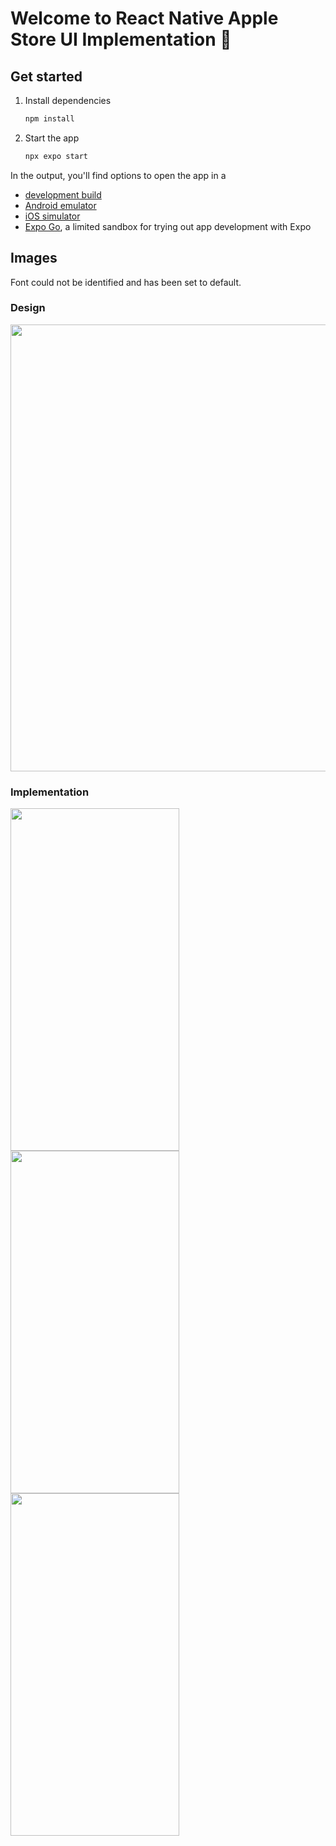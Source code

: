 # Welcome to React Native Apple Store UI Implementation 👋

## Get started

1. Install dependencies

   ```bash
   npm install
   ```

2. Start the app

   ```bash
   npx expo start
   ```

In the output, you'll find options to open the app in a

- [development build](https://docs.expo.dev/develop/development-builds/introduction/)
- [Android emulator](https://docs.expo.dev/workflow/android-studio-emulator/)
- [iOS simulator](https://docs.expo.dev/workflow/ios-simulator/)
- [Expo Go](https://expo.dev/go), a limited sandbox for trying out app development with Expo

## Images

Font could not be identified and has been set to default.

### Design

<img src="https://github.com/user-attachments/assets/9af906b9-d883-4559-867b-155fa99c690f" width="950" height="715">

### Implementation

<div class="flex">
  <img src="https://github.com/user-attachments/assets/a513800d-5473-477b-a337-5ae27f949f90" width="270" height="548">
  <img src="https://github.com/user-attachments/assets/d1adadb2-8baa-48c4-89ca-7d88f46e907e" width="270" height="548">
  <img src="https://github.com/user-attachments/assets/1dc1ad90-8267-4a2c-a6b5-5617e71f9e52" width="270" height="548">
</div>
